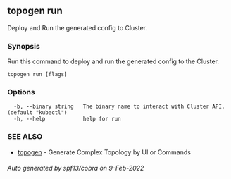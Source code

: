 ## topogen run

Deploy and Run the generated config to Cluster.

### Synopsis

Run this command to deploy and run the generated config to the Cluster.

```
topogen run [flags]
```

### Options

```
  -b, --binary string   The binary name to interact with Cluster API. (default "kubectl")
  -h, --help            help for run
```

### SEE ALSO

* [topogen](topogen.md)	 - Generate Complex Topology by UI or Commands

###### Auto generated by spf13/cobra on 9-Feb-2022
